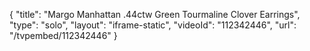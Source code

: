 {
    "title": "Margo Manhattan .44ctw Green Tourmaline Clover Earrings",
    "type": "solo",
    "layout": "iframe-static",
    "videoId": "112342446",
    "url": "\/tvpembed\/112342446"
}